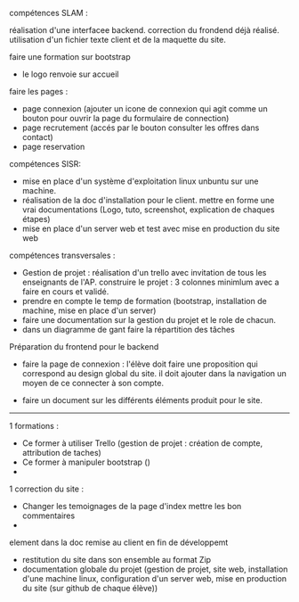 compétences SLAM :

réalisation d'une interfacee backend. correction du frondend déjà réalisé. utilisation d'un fichier texte client et de la maquette du site.

faire une formation sur bootstrap

- le logo renvoie sur accueil

faire les pages :

- page connexion (ajouter un icone de connexion qui agit comme un bouton pour ouvrir la page du formulaire de connection)
- page recrutement (accés par le bouton consulter les offres dans contact)
- page reservation

compétences SISR:

- mise en place d'un système d'exploitation linux unbuntu sur une machine.
- réalisation de la doc d'installation pour le client. mettre en forme une vrai documentations (Logo, tuto, screenshot, explication de chaques étapes)
- mise en place d'un server web et test avec mise en production du site web

compétences transversales :

- Gestion de projet :
  réalisation d'un trello avec invitation de tous les enseignants de l'AP.
  construire le projet : 3 colonnes minimlum avec a faire en cours et validé.
- prendre en compte le temp de formation (bootstrap, installation de machine, mise en place d'un server)
- faire une documentation sur la gestion du projet et le role de chacun.
- dans un diagramme de gant faire la répartition des tâches

Préparation du frontend pour le backend

- faire la page de connexion : l'élève doit faire une proposition qui correspond au design global du site. il doit ajouter dans la navigation un moyen de ce connecter à son compte.

- faire un document sur les différents éléments produit pour le site.

---

1 formations :

- Ce former à utiliser Trello (gestion de projet : création de compte, attribution de taches)
- Ce former à manipuler bootstrap ()
-

1 correction du site :

- Changer les temoignages de la page d'index mettre les bon commentaires
-

element dans la doc remise au client en fin de développemt

- restitution du site dans son ensemble au format Zip
- documentation globale du projet (gestion de projet, site web, installation d'une machine linux, configuration d'un server web, mise en production du site (sur github de chaque élève))
